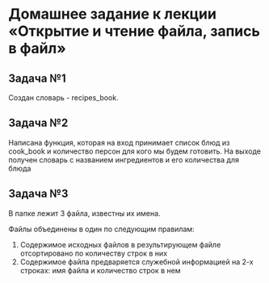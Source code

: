 # Домашнее задание к лекции «Открытие и чтение файла, запись в файл»

## Задача №1

Создан словарь - recipes_book. 

## Задача №2

Написана функция, которая на вход принимает список блюд 
из cook_book и количество персон для кого мы будем готовить.
На выходе получен словарь с названием ингредиентов
и его количества для блюда

## Задача №3

В папке лежит 3 файла, известны их имена. 


Файлы объединены в один по следующим правилам:

1. Содержимое исходных файлов в результирующем файле отсортировано по количеству строк в них
2. Содержимое файла предваряется служебной информацией на 2-х строках: имя файла и количество строк в нем

